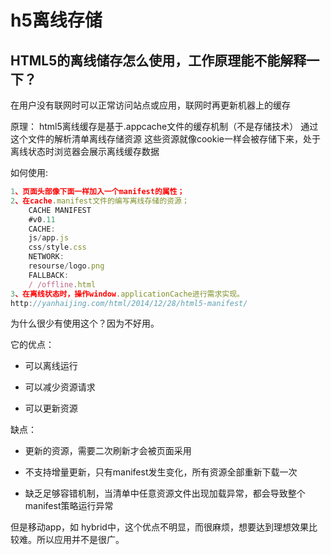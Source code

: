 # h5离线存储

## HTML5的离线储存怎么使用，工作原理能不能解释一下？

在用户没有联网时可以正常访问站点或应用，联网时再更新机器上的缓存

原理：
html5离线缓存是基于.appcache文件的缓存机制（不是存储技术）
通过这个文件的解析清单离线存储资源
这些资源就像cookie一样会被存储下来，处于离线状态时浏览器会展示离线缓存数据

如何使用:

```js
1、页面头部像下面一样加入一个manifest的属性；
2、在cache.manifest文件的编写离线存储的资源；
    CACHE MANIFEST
    #v0.11
    CACHE:
    js/app.js
    css/style.css
    NETWORK:
    resourse/logo.png
    FALLBACK:
    / /offline.html
3、在离线状态时，操作window.applicationCache进行需求实现。
http://yanhaijing.com/html/2014/12/28/html5-manifest/
```

为什么很少有使用这个？因为不好用。

它的优点：

- 可以离线运行

- 可以减少资源请求

- 可以更新资源

缺点：

- 更新的资源，需要二次刷新才会被页面采用

- 不支持增量更新，只有manifest发生变化，所有资源全部重新下载一次

- 缺乏足够容错机制，当清单中任意资源文件出现加载异常，都会导致整个manifest策略运行异常

但是移动app，如 hybrid中，这个优点不明显，而很麻烦，想要达到理想效果比较难。所以应用并不是很广。
